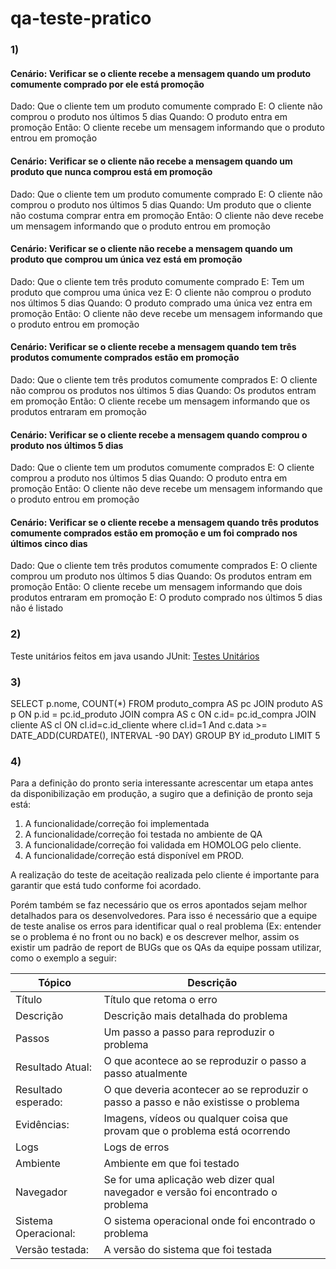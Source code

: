 # qa-teste-pratico

<h3> 1)</h3>

<h4> Cenário: Verificar se o cliente recebe a mensagem quando um produto comumente comprado por ele está promoção</h4>

Dado: Que o cliente tem um produto comumente comprado
E: O cliente não comprou o produto nos últimos 5 dias
Quando: O produto entra em promoção
Então: O cliente recebe um mensagem informando que o produto entrou em promoção

<h4>Cenário: Verificar se o cliente não recebe a mensagem quando um produto que nunca comprou está em promoção</h4>

Dado: Que o cliente tem um produto comumente comprado
E: O cliente não comprou o produto nos últimos 5 dias
Quando: Um produto que o cliente não costuma comprar entra em promoção
Então: O cliente não deve recebe um mensagem informando que o produto entrou em promoção


<h4>Cenário: Verificar se o cliente não recebe a mensagem quando um produto que comprou um única vez está em promoção</h4>

Dado: Que o cliente tem três produto comumente comprado
E: Tem um produto que comprou uma única vez
E: O cliente não comprou o produto nos últimos 5 dias
Quando: O produto comprado uma única vez entra em promoção
Então: O cliente não deve recebe um mensagem informando que o produto entrou em promoção

<h4>Cenário: Verificar se o cliente recebe a mensagem quando tem três produtos comumente comprados estão em promoção</h4>

Dado: Que o cliente tem três produtos comumente comprados
E: O cliente não comprou os produtos nos últimos 5 dias
Quando: Os produtos entram em promoção
Então: O cliente recebe um mensagem informando que os produtos entraram em promoção

<h4>Cenário: Verificar se o cliente recebe a mensagem quando comprou o produto nos últimos 5 dias</h4>

Dado: Que o cliente tem um produtos comumente comprados
E: O cliente comprou a produto nos últimos 5 dias
Quando: O produto entra em promoção
Então: O cliente não deve recebe um mensagem informando que o produto entrou em promoção

<h4>Cenário: Verificar se o cliente recebe a mensagem quando três produtos comumente comprados estão em promoção e um foi comprado nos últimos cinco dias</h4>

Dado: Que o cliente tem três produtos comumente comprados
E: O cliente comprou um produto nos últimos 5 dias
Quando: Os produtos entram em promoção
Então: O cliente recebe um mensagem informando que dois produtos entraram em promoção
E: O produto comprado nos últimos 5 dias não é listado


### 2)

Teste unitários feitos em java usando JUnit: <a href="https://github.com/IsaRaquel/qa-teste-pratico/tree/main/src">Testes Unitários</a>

### 3)

SELECT p.nome, COUNT(*)
FROM produto_compra AS pc
JOIN produto AS p ON p.id = pc.id_produto
JOIN compra AS c ON c.id= pc.id_compra
JOIN cliente AS cl ON cl.id=c.id_cliente
where cl.id=1 And c.data >= DATE_ADD(CURDATE(), INTERVAL -90 DAY)
GROUP BY id_produto LIMIT 5

### 4)

Para a definição do pronto seria interessante acrescentar um etapa antes da disponibilização em produção, a sugiro que a definição de pronto seja está:

1. A funcionalidade/correção foi implementada
2. A funcionalidade/correção foi testada no ambiente de QA
3. A funcionalidade/correção foi validada em HOMOLOG pelo cliente.
4. A funcionalidade/correção está disponível em PROD.

A realização do teste de aceitação realizada pelo cliente é importante para garantir que está tudo conforme foi acordado.

Porém também se faz necessário que os erros apontados sejam melhor detalhados para os desenvolvedores. Para isso é necessário que a equipe de teste analise os erros para identificar qual o real problema (Ex: entender se o problema é no front ou no back) e os descrever melhor, assim os  existir um padrão de report de BUGs que os QAs da equipe possam utilizar, como o exemplo a seguir:

| Tópico               | Descrição                                                                           |
|----------------------|-------------------------------------------------------------------------------------|
| Título               | Título que retoma o erro                                                            |
| Descrição            | Descrição mais detalhada do problema                                                |
| Passos               | Um passo a passo para reproduzir o problema                                         |
| Resultado Atual:     | O que acontece ao se reproduzir o passo a passo atualmente                          |
| Resultado esperado:  | O que deveria acontecer ao se reproduzir o passo a passo e não existisse o problema |
| Evidências:          | Imagens, vídeos ou qualquer coisa que provam que o problema está ocorrendo          |
| Logs           	   | Logs de erros                                                                       |
| Ambiente             | Ambiente em que foi testado                                                         |
| Navegador            | Se for uma aplicação web dizer qual navegador e versão foi encontrado o problema    |
| Sistema Operacional: | O sistema operacional onde foi encontrado o problema                                |
| Versão testada:      | A versão do sistema que foi testada                                                 |


